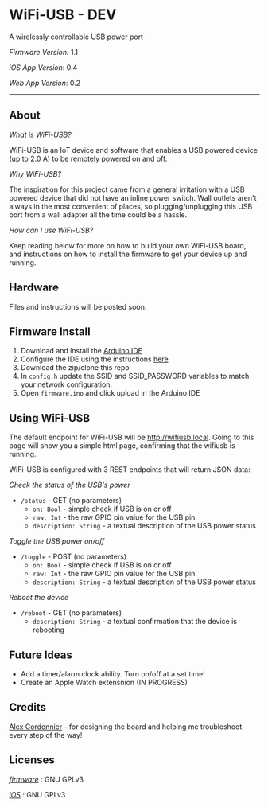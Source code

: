 # WiFi-USB - DEV #
A wirelessly controllable USB power port

_Firmware Version:_ 1.1

_iOS App Version_: 0.4

_Web App Version_: 0.2

---

## About ##

_What is WiFi-USB?_

WiFi-USB is an IoT device and software that enables a USB powered device (up to 2.0 A) to be remotely powered on and off.

_Why WiFi-USB?_

The inspiration for this project came from a general irritation with a USB powered device that did not have an inline power switch. Wall outlets aren't always in the most convenient of places, so plugging/unplugging this USB port from a wall adapter all the time could be a hassle.

_How can I use WiFi-USB?_

Keep reading below for more on how to build your own WiFi-USB board, and instructions on how to install the firmware to get your device up and running.

## Hardware ##

Files and instructions will be posted soon.

## Firmware Install ##


1. Download and install the [Arduino IDE](https://www.arduino.cc/en/Main/Software)
2. Configure the IDE using the instructions [here](https://github.com/esp8266/arduino#installing-with-boards-manager)
3. Download the zip/clone this repo
4. In `config.h` update the SSID and SSID_PASSWORD variables to match your network configuration.
5. Open `firmware.ino` and click upload in the Arduino IDE

## Using WiFi-USB ##


The default endpoint for WiFi-USB will be http://wifiusb.local. Going to this page will show you a simple html page, confirming that the wifiusb is running.

WiFi-USB is configured with 3 REST endpoints that will return JSON data:


_Check the status of the USB's power_
* `/status` - GET (no parameters)
  * `on: Bool` - simple check if USB is on or off
  * `raw: Int` - the raw GPIO pin value for the USB pin 
  * `description: String` - a textual description of the USB power status


_Toggle the USB power on/off_
* `/toggle` - POST (no parameters)
  * `on: Bool` - simple check if USB is on or off
  * `raw: Int` - the raw GPIO pin value for the USB pin 
  * `description: String` - a textual description of the USB power status


_Reboot the device_
* `/reboot` - GET (no parameters)
  * `description: String` - a textual confirmation that the device is rebooting


## Future Ideas ##
* Add a timer/alarm clock ability. Turn on/off at a set time!
* Create an Apple Watch extensnion (IN PROGRESS)


## Credits ##


[Alex Cordonnier](https://github.com/ajcord) - for designing the board and helping me troubleshoot every step of the way!

## Licenses ##

[_firmware_](https://github.com/EPICmynamesBG/WiFi-USB/blob/master/firmware/LICENSE) : GNU GPLv3

[_iOS_](https://github.com/EPICmynamesBG/WiFi-USB/blob/master/iOS/LICENSE) : GNU GPLv3
